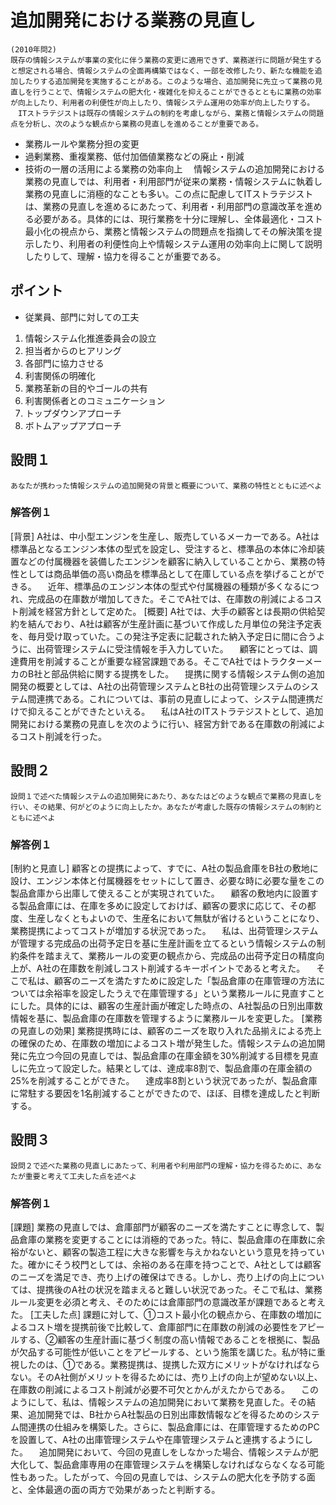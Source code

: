 # 追加開発における業務の見直し
	(2010年問2)
	既存の情報システムが事業の変化に伴う業務の変更に適用できず、業務遂行に問題が発生すると想定される場合、情報システムの全面再構築ではなく、一部を改修したり、新たな機能を追加したりする追加開発を実施することがある。このような場合、追加開発に先立って業務の見直しを行うことで、情報システムの肥大化・複雑化を抑えることができるとともに業務の効率が向上したり、利用者の利便性が向上したり、情報システム運用の効率が向上したりする。
	　ITストラテジストは既存の情報システムの制約を考慮しながら、業務と情報システムの問題点を分析し、次のような観点から業務の見直しを進めることが重要である。
* 業務ルールや業務分担の変更
* 過剰業務、重複業務、低付加価値業務などの廃止・削減
* 技術の一層の活用による業務の効率向上
　情報システムの追加開発における業務の見直しでは、利用者・利用部門が従来の業務・情報システムに執着し業務の見直しに消極的なことも多い。この点に配慮してITストラテジストは、業務の見直しを進めるにあたって、利用者・利用部門の意識改革を進める必要がある。具体的には、現行業務を十分に理解し、全体最適化・コスト最小化の視点から、業務と情報システムの問題点を指摘してその解決策を提示したり、利用者の利便性向上や情報システム運用の効率向上に関して説明したりして、理解・協力を得ることが重要である。

## ポイント
* 従業員、部門に対しての工夫
1. 情報システム化推進委員会の設立
2. 担当者からのヒアリング
3. 各部門に協力させる
4. 利害関係の明確化
5. 業務革新の目的やゴールの共有
6. 利害関係者とのコミュニケーション
7. トップダウンアプローチ
8. ボトムアップアプローチ

## 設問１
	あなたが携わった情報システムの追加開発の背景と概要について、業務の特性とともに述べよ
### 解答例１
[背景]
	A社は、中小型エンジンを生産し、販売しているメーカーである。A社は標準品となるエンジン本体の型式を設定し、受注すると、標準品の本体に冷却装置などの付属機器を装備したエンジンを顧客に納入していることから、業務の特性としては商品単価の高い商品を標準品として在庫している点を挙げることができる。
	　近年、標準品のエンジン本体の型式や付属機器の種類が多くなるにつれ、完成品の在庫数が増加してきた。そこでA社では、在庫数の削減によるコスト削減を経営方針として定めた。
[概要]
	A社では、大手の顧客とは長期の供給契約を結んでおり、A社は顧客が生産計画に基づいて作成した月単位の発注予定表を、毎月受け取っていた。この発注予定表に記載された納入予定日に間に合うように、出荷管理システムに受注情報を手入力していた。
	　顧客にとっては、調達費用を削減することが重要な経営課題である。そこでA社ではトラクターメーカのB社と部品供給に関する提携をした。
	　提携に関する情報システム側の追加開発の概要としては、A社の出荷管理システムとB社の出荷管理システムのシステム間連携である。これについては、事前の見直しによって、システム間連携だけで抑えることができたといえる。
	　私はA社のITストラテジストとして、追加開発における業務の見直しを次のように行い、経営方針である在庫数の削減によるコスト削減を行った。

## 設問２
	設問１で述べた情報システムの追加開発にあたり、あなたはどのような観点で業務の見直しを行い、その結果、何がどのように向上したか。あなたが考慮した既存の情報システムの制約とともに述べよ
### 解答例１
[制約と見直し]
	顧客との提携によって、すでに、A社の製品倉庫をB社の敷地に設け、エンジン本体と付属機器をセットにして置き、必要な時に必要な量をこの製品倉庫から出庫して使えることが実現されていた。
	　顧客の敷地内に設置する製品倉庫には、在庫を多めに設定しておけば、顧客の要求に応じて、その都度、生産しなくともよいので、生産名において無駄が省けるということになり、業務提携によってコストが増加する状況であった。
	　私は、出荷管理システムが管理する完成品の出荷予定日を基に生産計画を立てるという情報システムの制約条件を踏まえて、業務ルールの変更の観点から、完成品の出荷予定日の精度向上が、A社の在庫数を削減しコスト削減するキーポイントであると考えた。
	　そこで私は、顧客のニーズを満たすために設定した「製品倉庫の在庫管理の方法については余裕率を設定したうえで在庫管理する」という業務ルールに見直すことにした。具体的には、顧客の生産計画が確定した時点の、A社製品の日別出庫数情報を基に、製品倉庫の在庫数を管理するように業務ルールを変更した。
[業務の見直しの効果]
	業務提携時には、顧客のニーズを取り入れた品揃えによる売上の確保のため、在庫数の増加によるコスト増が発生した。情報システムの追加開発に先立つ今回の見直しでは、製品倉庫の在庫金額を30%削減する目標を見直しに先立って設定した。結果としては、達成率8割で、製品倉庫の在庫金額の25%を削減することができた。
	　達成率8割という状況であったが、製品倉庫に常駐する要因を1名削減することができたので、ほぼ、目標を達成したと判断する。

## 設問３
	設問２で述べた業務の見直しにあたって、利用者や利用部門の理解・協力を得るために、あなたが重要と考えて工夫した点を述べよ
### 解答例１
[課題]
	業務の見直しでは、倉庫部門が顧客のニーズを満たすことに専念して、製品倉庫の業務を変更することには消極的であった。特に、製品倉庫の在庫数に余裕がないと、顧客の製造工程に大きな影響を与えかねないという意見を持っていた。確かにそう校門としては、余裕のある在庫を持つことで、A社としては顧客のニーズを満足でき、売り上げの確保はできる。しかし、売り上げの向上については、提携後のA社の状況を踏まえると難しい状況であった。そこで私は、業務ルール変更を必須と考え、そのためには倉庫部門の意識改革が課題であると考えた。
[工夫した点]
	課題に対して、①コスト最小化の観点から、在庫数の増加によるコスト増を提携前後で比較して、倉庫部門に在庫数の削減の必要性をアピールする、②顧客の生産計画に基づく制度の高い情報であることを根拠に、製品が欠品する可能性が低いことをアピールする、という施策を講じた。私が特に重視したのは、①である。業務提携は、提携した双方にメリットがなければならない。そのA社側がメリットを得るためには、売り上げの向上が望めない以上、在庫数の削減によるコスト削減が必要不可欠とかんがえたからである。
	　このようにして、私は、情報システムの追加開発において業務を見直した。その結果、追加開発では、B社からA社製品の日別出庫数情報などを得るためのシステム間連携の仕組みを構築した。さらに、製品倉庫には、在庫管理するためのPCを設置して、A社の出庫管理システムや在庫管理システムと連携するようにした。
	　追加開発において、今回の見直しをしなかった場合、情報システムが肥大化して、製品倉庫専用の在庫管理システムを構築しなければならなくなる可能性もあった。したがって、今回の見直しでは、システムの肥大化を予防する面と、全体最適の面の両方で効果があったと判断する。

